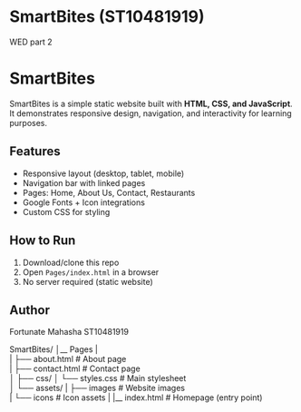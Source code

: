 # SmartBites (ST10481919)
WED part 2

# SmartBites

SmartBites is a simple static website built with **HTML, CSS, and JavaScript**.  
It demonstrates responsive design, navigation, and interactivity for learning purposes.

## Features
- Responsive layout (desktop, tablet, mobile)
- Navigation bar with linked pages
- Pages: Home, About Us, Contact, Restaurants
- Google Fonts + Icon integrations
- Custom CSS for styling

## How to Run
1. Download/clone this repo
2. Open `Pages/index.html` in a browser
3. No server required (static website)

## Author
Fortunate Mahasha ST10481919

SmartBites/
│__ Pages 
|     
|    ├── about.html          # About page  
|    ├── contact.html        # Contact page  
│
├── css/
│   └── styles.css           # Main stylesheet   
│
└── assets/
|     ├── images             # Website images  
|     └── icons              # Icon assets
|
|__ index.html               # Homepage (entry point)


